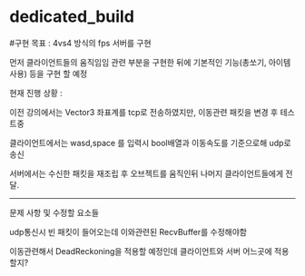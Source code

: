 # dedicated_build

#구현 목표 :  4vs4 방식의 fps 서버를 구현

먼저 클라이언트들의 움직임임 관련 부분을 구현한 뒤에 기본적인 기능(총쏘기, 아이템사용) 등을 구현 할 예정






현재 진행 상황 :


이전 강의에서는 Vector3 좌표계를 tcp로 전송하였지만, 이동관련 패킷을 변경 후 테스트중


클라이언트에서는 wasd,space 를 입력시 bool배열과 이동속도를 기준으로해 udp로 송신


서버에서는 수신한 패킷을 재조립 후 오브젝트를 움직인뒤 나머지 클라이언트들에게 전달.


--------------------------------------------------------------------------------


문제 사항 및 수정할 요소들


udp통신시 빈 패킷이 들어오는데 이와관련된 RecvBuffer를 수정해야함


이동관련해서 DeadReckoning을 적용할 예정인데 클라이언트와 서버 어느곳에 적용할지?


